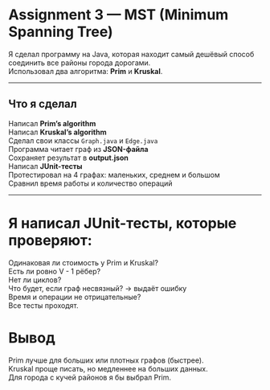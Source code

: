 # Assignment 3 — MST (Minimum Spanning Tree)

Я сделал программу на Java, которая находит самый дешёвый способ соединить все районы города дорогами.  
Использовал два алгоритма: **Prim** и **Kruskal**.

---

## Что я сделал

 Написал **Prim’s algorithm**  
 Написал **Kruskal’s algorithm**  
 Сделал свои классы `Graph.java` и `Edge.java`   
 Программа читает граф из **JSON-файла**  
 Сохраняет результат в **output.json**  
 Написал **JUnit-тесты**  
 Протестировал на 4 графах: маленьких, среднем и большом  
 Сравнил время работы и количество операций

---

# Я написал JUnit-тесты, которые проверяют:

Одинаковая ли стоимость у Prim и Kruskal?  
Есть ли ровно V - 1 рёбер?  
Нет ли циклов?  
Что будет, если граф несвязный? → выдаёт ошибку  
Время и операции не отрицательные?  
Все тесты проходят.

# Вывод
Prim лучше для больших или плотных графов (быстрее).  
Kruskal проще писать, но медленнее на больших данных.  
Для города с кучей районов я бы выбрал Prim.
